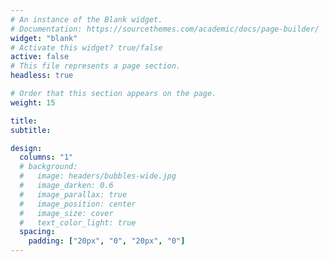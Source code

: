 ```yaml
---
# An instance of the Blank widget.
# Documentation: https://sourcethemes.com/academic/docs/page-builder/
widget: "blank"
# Activate this widget? true/false
active: false
# This file represents a page section.
headless: true

# Order that this section appears on the page.
weight: 15

title:
subtitle:

design:
  columns: "1"
  # background:
  #   image: headers/bubbles-wide.jpg
  #   image_darken: 0.6
  #   image_parallax: true
  #   image_position: center
  #   image_size: cover
  #   text_color_light: true
  spacing:
    padding: ["20px", "0", "20px", "0"]
---
```

